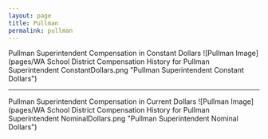 ```yaml
---
layout: page
title: Pullman
permalink: pullman
---
```



Pullman Superintendent Compensation in Constant Dollars
![Pullman Image](pages/WA School District Compensation History for Pullman Superintendent ConstantDollars.png "Pullman Superintendent Constant Dollars")
___

Pullman Superintendent Compensation in Current Dollars
![Pullman Image](pages/WA School District Compensation History for Pullman Superintendent NominalDollars.png "Pullman Superintendent Nominal Dollars")